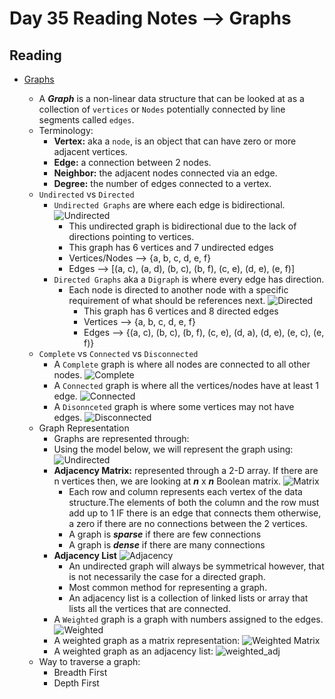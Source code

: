 # Day 35 Reading Notes --> Graphs

## Reading
* [Graphs](https://codefellows.github.io/common_curriculum/data_structures_and_algorithms/Code_401/class-35/resources/graphs.html)

  * A ***Graph*** is a non-linear data structure that can be looked at as a collection of `vertices` or `Nodes` 
    potentially connected by line segments called `edges`.
  * Terminology:
    * **Vertex:** aka a `node`, is an object that can have zero or more adjacent vertices.
    * **Edge:** a connection between 2 nodes.
    * **Neighbor:** the adjacent nodes connected via an edge.
    * **Degree:** the number of edges connected to a vertex.
  * `Undirected` vs `Directed`
    * `Undirected Graphs` are where each edge is bidirectional.
    ![Undirected](Screenshots/Undirected.png)
      * This undirected graph is bidirectional due to the lack of directions pointing to vertices.
      * This graph has 6 vertices and 7 undirected edges
      * Vertices/Nodes --> {a, b, c, d, e, f}
      * Edges --> [(a, c), (a, d), (b, c), (b, f), (c, e), (d, e), (e, f)]
    * `Directed Graphs` aka a `Digraph` is where every edge has direction.
      * Each node is directed to another node with a specific requirement of what should be references next.
      ![Directed](Screenshots/Directed.png)
        * This graph has 6 vertices and 8 directed edges
        * Vertices --> {a, b, c, d, e, f}
        * Edges --> {(a, c), (b, c), (b, f), (c, e), (d, a), (d, e), (e, c), (e, f)}
  * `Complete` vs `Connected` vs `Disconnected`
    * A `Complete` graph is where all nodes are connected to all other nodes.
    ![Complete](Screenshots/Complete.png)
    * A `Connected` graph is where all the vertices/nodes have at least 1 edge.
    ![Connected](Screenshots/Connected.png)
    * A `Disonnceted` graph is where some vertices may not have edges.
    ![Disconnected](Screenshots/Disconnected.png)
  * Graph Representation
    * Graphs are represented through:
    * Using the model below, we will represent the graph using:
      ![Undirected](Screenshots/Undirected.png)
    * **Adjacency Matrix:** represented through a 2-D array. If there are n vertices then, we are looking at 
    ***n*** x ***n*** Boolean matrix.
    ![Matrix](Screenshots/Matrix.png)
      * Each row and column represents each vertex of the data structure.The elements of both the column and the row 
        must add up to 1 IF there is an edge that connects them otherwise, a zero  if there are no connections 
        between the 2 vertices.
      * A graph is ***sparse*** if there are few connections
      * A graph is ***dense*** if there are many connections
    * **Adjacency List**
    ![Adjacency](Screenshots/Adjacency.png)
      * An undirected graph will always be symmetrical however, that is not necessarily the case for a directed graph.
      * Most common method for representing a graph.
      * An adjacency list is a collection of linked lists or array that lists all the vertices that are connected.
    * A `Weighted` graph is a graph with numbers assigned to the edges.
    ![Weighted](Screenshots/weighted.png)
    * A weighted graph as a matrix representation:
    ![Weighted Matrix](Screenshots/weighted_matirx.png)
    * A weighted graph as an adjacency list:
    ![weighted_adj](Screenshots/weighted_adj.png)
  * Way to traverse a graph:
    * Breadth First
    * Depth First